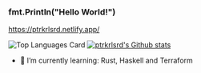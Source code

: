 ### fmt.Println("Hello World!") 

https://ptrkrlsrd.netlify.app/

![Top Languages Card](https://github-readme-stats.vercel.app/api/top-langs/?username=ptrkrlsrd&layout=compact)
[![ptrkrlsrd's Github stats](https://github-readme-stats.vercel.app/api?username=ptrkrlsrd)](https://github.com/ptrkrlsrd/github-readme-stats)

<!--- 🔭 I’m currently working on ...
- 🌱 I’m currently learning ...
- 👯 I’m looking to collaborate on ...
- 🤔 I’m looking for help with ...
- 💬 Ask me about ...
- 📫 How to reach me: ...
- 😄 Pronouns: ...
⚡ Fun fact: ...
-->

- 🌱 I’m currently learning: Rust, Haskell and Terraform
